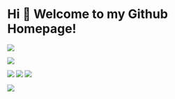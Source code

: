 # Hi 🎉 Welcome to my Github Homepage!

![](https://github-readme-stats.vercel.app/api?username=yousaforever&show_icons=true&theme=dark&count_private=true)

![](https://github-readme-stats.vercel.app/api/top-langs/?username=yousaforever&theme=dark&layout=compact)

<p>
<img src="https://img.shields.io/static/v1?label=Program&message=Python&color=blue"/>
<img src="https://img.shields.io/static/v1?label=Program&message=Lua&color=blue"/>
<a href="https://www.282994.xyz"><img src="https://img.shields.io/static/v1?label=Blog&message=Link&color=red"/></a>
</p>

![](https://activity-graph.herokuapp.com/graph?username=yousaforever&theme=github)
